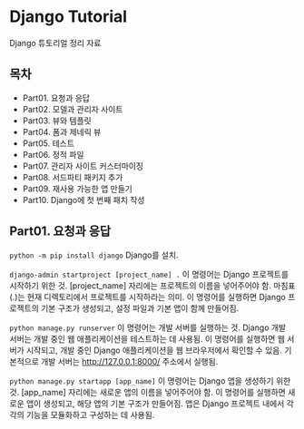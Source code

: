 # Django Tutorial
Django 튜토리얼 정리 자료

## 목차
- Part01. 요청과 응답
- Part02. 모델과 관리자 사이트
- Part03. 뷰와 템플릿
- Part04. 폼과 제네릭 뷰
- Part05. 테스트
- Part06. 정적 파일
- Part07. 관리자 사이트 커스터마이징
- Part08. 서드파티 패키지 추가
- Part09. 재사용 가능한 앱 만들기
- Part10. Django에 첫 번째 패치 작성

## Part01. 요청과 응답
`python -m pip install django`
Django를 설치.

`django-admin startproject [project_name] .`
이 명령어는 Django 프로젝트를 시작하기 위한 것. [project_name] 자리에는 프로젝트의 이름을 넣어주어야 함. 마침표(.)는 현재 디렉토리에서 프로젝트를 시작하라는 의미. 이 명령어를 실행하면 Django 프로젝트의 기본 구조가 생성되고, 설정 파일과 기본 앱이 함께 만들어짐.

`python manage.py runserver`
이 명령어는 개발 서버를 실행하는 것. Django 개발 서버는 개발 중인 웹 애플리케이션을 테스트하는 데 사용됨. 이 명령어를 실행하면 웹 서버가 시작되고, 개발 중인 Django 애플리케이션을 웹 브라우저에서 확인할 수 있음. 기본적으로 개발 서버는 http://127.0.0.1:8000/ 주소에서 실행됨.

`python manage.py startapp [app_name]`
이 명령어는 Django 앱을 생성하기 위한 것. [app_name] 자리에는 새로운 앱의 이름을 넣어주어야 함. 이 명령어를 실행하면 새로운 앱이 생성되고, 해당 앱의 기본 구조가 만들어짐. 앱은 Django 프로젝트 내에서 각각의 기능을 모듈화하고 구성하는 데 사용됨.
